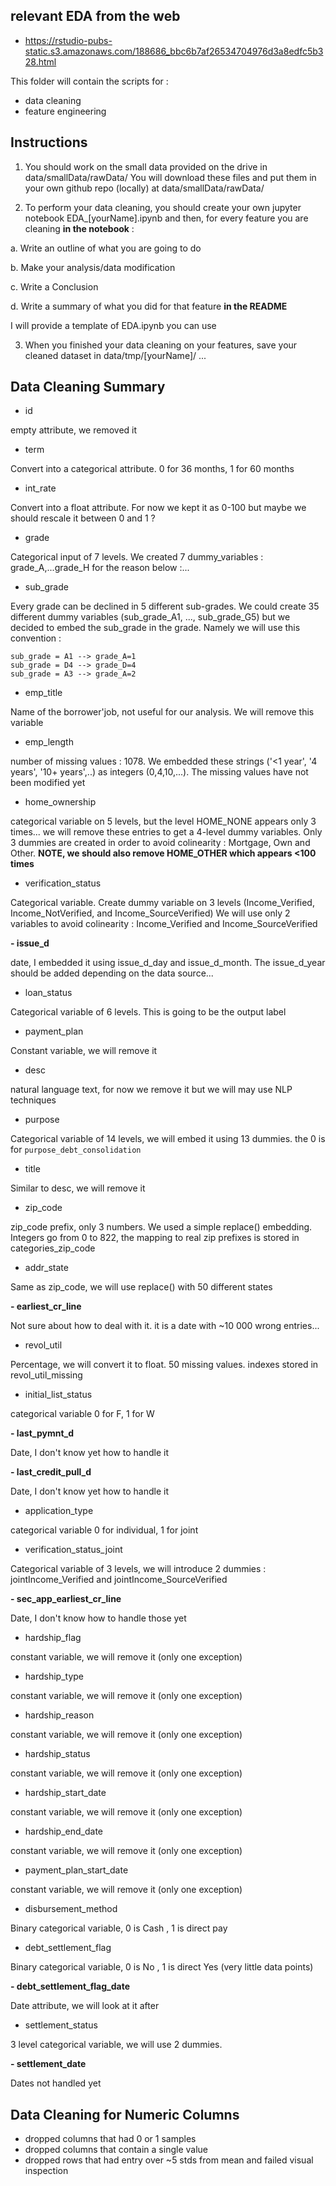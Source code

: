 ## relevant EDA from the web

* https://rstudio-pubs-static.s3.amazonaws.com/188686_bbc6b7af26534704976d3a8edfc5b328.html





This folder will contain the scripts for :
- data cleaning
- feature engineering


## Instructions
1. You should work on the small data provided on the drive in data/smallData/rawData/
You will download these files and put them in your own github repo (locally) at data/smallData/rawData/

2. To perform your data cleaning, you should create your own jupyter notebook EDA_[yourName].ipynb and then, for every feature you are cleaning **in the notebook** :

a. Write an outline of what you are going to do

b. Make your analysis/data modification

c. Write a Conclusion

d. Write a summary of what you did for that feature **in the README**


I will provide a template of EDA.ipynb you can use

3. When you finished your data cleaning on your features, save your cleaned dataset in data/tmp/[yourName]/ ...





## Data Cleaning Summary
- id

empty attribute, we removed it


- term

Convert into a categorical attribute. 0 for 36 months, 1 for 60 months


- int_rate

Convert into a float attribute. For now we kept it as 0-100 but maybe we should rescale it between 0 and 1 ?


- grade

Categorical input of 7 levels. We created 7 dummy_variables : grade_A,...grade_H for the reason below :...


- sub_grade

Every grade can be declined in 5 different sub-grades. We could create 35 different dummy variables (sub_grade_A1, ..., sub_grade_G5) but we decided to embed the sub_grade in the grade. Namely we will use this convention  :

```
sub_grade = A1 --> grade_A=1
sub_grade = D4 --> grade_D=4
sub_grade = A3 --> grade_A=2
```

- emp_title

Name of the borrower'job, not useful for our analysis. We will remove this variable


- emp_length

number of missing values : 1078.
We embedded these strings ('<1 year', '4 years', '10+ years',..) as integers (0,4,10,...). The missing values have not been modified yet

- home_ownership

categorical variable on 5 levels, but the level HOME_NONE appears only 3 times... we will remove these entries to get a 4-level dummy variables. Only 3 dummies are created in order to avoid colinearity : Mortgage, Own and Other. **NOTE, we should also remove HOME_OTHER which appears <100 times**


- verification_status

Categorical variable. Create dummy variable on 3 levels (Income_Verified, Income_NotVerified, and Income_SourceVerified)
We will use only 2 variables to avoid colinearity : Income_Verified and Income_SourceVerified


**- issue_d**

date, I embedded it using issue_d_day and issue_d_month. The issue_d_year should be added depending on the data source...



- loan_status

Categorical variable of 6 levels. This is going to be the output label

- payment_plan

Constant variable, we will remove it


- desc

natural language text, for  now we remove it but we will may use NLP techniques


- purpose

Categorical variable of 14 levels, we will embed it using 13 dummies. the 0 is for `purpose_debt_consolidation`


- title

Similar to desc, we will remove it


- zip_code

zip_code prefix, only 3 numbers. We used a simple replace() embedding. Integers go from 0 to 822, the mapping to real zip prefixes is stored in categories_zip_code


- addr_state

Same as zip_code, we will use replace() with 50 different states


**- earliest_cr_line**

Not sure about how to deal with it. it is a date with ~10 000 wrong entries...


- revol_util

Percentage, we will convert it to float. 50 missing values. indexes stored in revol_util_missing


- initial_list_status

categorical variable 0 for F, 1 for W


**- last_pymnt_d**

Date, I don't know yet how to handle it


**- last_credit_pull_d**

Date, I don't know yet how to handle it


- application_type

categorical variable 0 for individual, 1 for joint


- verification_status_joint

Categorical variable of 3 levels, we will introduce 2 dummies : jointIncome_Verified and jointIncome_SourceVerified


**- sec_app_earliest_cr_line**

Date, I don't know how to handle those yet


- hardship_flag

constant variable, we will remove it (only one exception)


- hardship_type

constant variable, we will remove it (only one exception)


- hardship_reason

constant variable, we will remove it (only one exception)


- hardship_status

constant variable, we will remove it (only one exception)


- hardship_start_date

constant variable, we will remove it (only one exception)


- hardship_end_date

constant variable, we will remove it (only one exception)



- payment_plan_start_date

constant variable, we will remove it (only one exception)


- disbursement_method

Binary categorical variable, 0 is Cash , 1 is direct pay


- debt_settlement_flag

Binary categorical variable, 0 is No , 1 is direct Yes (very little data points)


**- debt_settlement_flag_date**

Date attribute, we will look at it after


- settlement_status

3 level categorical variable, we will use 2 dummies.



**- settlement_date**

Dates not handled yet






## Data Cleaning for Numeric Columns
- dropped columns that had 0 or 1 samples
- dropped columns that contain a single value
- dropped rows that had entry over ~5 stds from mean and failed visual inspection

